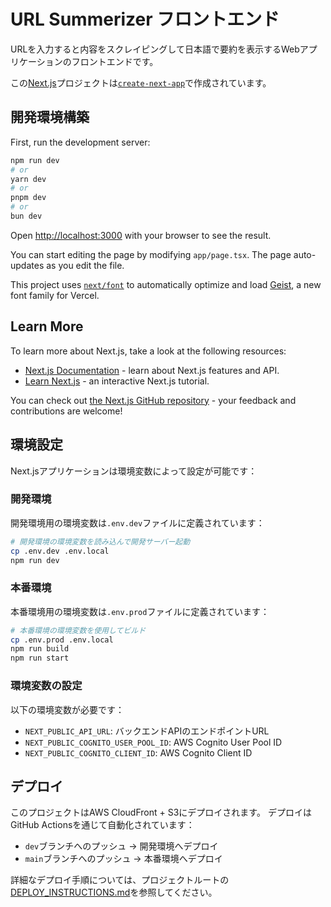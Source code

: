 # URL Summerizer フロントエンド

URLを入力すると内容をスクレイピングして日本語で要約を表示するWebアプリケーションのフロントエンドです。

この[Next.js](https://nextjs.org)プロジェクトは[`create-next-app`](https://nextjs.org/docs/app/api-reference/cli/create-next-app)で作成されています。

## 開発環境構築

First, run the development server:

```bash
npm run dev
# or
yarn dev
# or
pnpm dev
# or
bun dev
```

Open [http://localhost:3000](http://localhost:3000) with your browser to see the result.

You can start editing the page by modifying `app/page.tsx`. The page auto-updates as you edit the file.

This project uses [`next/font`](https://nextjs.org/docs/app/building-your-application/optimizing/fonts) to automatically optimize and load [Geist](https://vercel.com/font), a new font family for Vercel.

## Learn More

To learn more about Next.js, take a look at the following resources:

- [Next.js Documentation](https://nextjs.org/docs) - learn about Next.js features and API.
- [Learn Next.js](https://nextjs.org/learn) - an interactive Next.js tutorial.

You can check out [the Next.js GitHub repository](https://github.com/vercel/next.js) - your feedback and contributions are welcome!

## 環境設定

Next.jsアプリケーションは環境変数によって設定が可能です：

### 開発環境

開発環境用の環境変数は`.env.dev`ファイルに定義されています：

```bash
# 開発環境の環境変数を読み込んで開発サーバー起動
cp .env.dev .env.local
npm run dev
```

### 本番環境

本番環境用の環境変数は`.env.prod`ファイルに定義されています：

```bash
# 本番環境の環境変数を使用してビルド
cp .env.prod .env.local
npm run build
npm run start
```

### 環境変数の設定

以下の環境変数が必要です：

- `NEXT_PUBLIC_API_URL`: バックエンドAPIのエンドポイントURL
- `NEXT_PUBLIC_COGNITO_USER_POOL_ID`: AWS Cognito User Pool ID
- `NEXT_PUBLIC_COGNITO_CLIENT_ID`: AWS Cognito Client ID

## デプロイ

このプロジェクトはAWS CloudFront + S3にデプロイされます。
デプロイはGitHub Actionsを通じて自動化されています：

- `dev`ブランチへのプッシュ → 開発環境へデプロイ
- `main`ブランチへのプッシュ → 本番環境へデプロイ

詳細なデプロイ手順については、プロジェクトルートの[DEPLOY_INSTRUCTIONS.md](../DEPLOY_INSTRUCTIONS.md)を参照してください。
